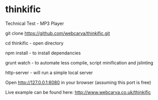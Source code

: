 # thinkific
Technical Test - MP3 Player

git clone https://github.com/webcarva/thinkific.git

cd thinkific - open directory

npm install - to install dependancies

grunt watch - to automate less compile, script minification and jslinting

http-server - will run a simple local server

Open http://127.0.0.1:8080 in your browser (assuming this port is free)

Live example can be found here: http://www.webcarva.co.uk/thinkific